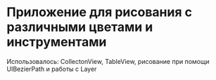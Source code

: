 # Приложение для рисования с различными цветами и инструментами 
Использовалось: CollectonView, TableView, рисование при помощи UIBezierPath и работы с Layer
